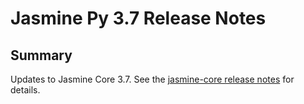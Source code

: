 # Jasmine Py 3.7 Release Notes

## Summary

Updates to Jasmine Core 3.7. See the
[jasmine-core release notes](https://github.com/jasmine/jasmine/blob/main/release_notes/3.7.0.md)
for details.
